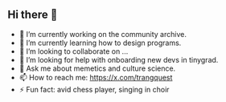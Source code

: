 ## Hi there 👋

- 🔭 I’m currently working on the community archive.
- 🌱 I’m currently learning how to design programs.
- 👯 I’m looking to collaborate on ...
- 🤔 I’m looking for help with onboarding new devs in tinygrad.
- 💬 Ask me about memetics and culture science.
- 📫 How to reach me: https://x.com/trangquest
- ⚡ Fun fact: avid chess player, singing in choir
